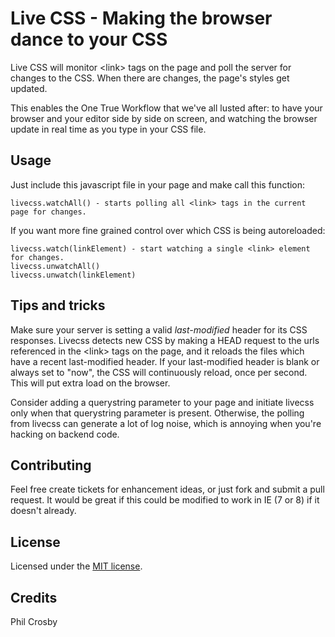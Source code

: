 Live CSS - Making the browser dance to your CSS
===============================================
Live CSS will monitor &lt;link&gt; tags on the page and poll the server for changes to the CSS. When there are changes, the page's styles get updated.

This enables the One True Workflow that we've all lusted after: to have your browser and your editor side by side on screen, and watching the browser update in real time as you type in your CSS file.

Usage
-----
Just include this javascript file in your page and make call this function:

    livecss.watchAll() - starts polling all <link> tags in the current page for changes.

If you want more fine grained control over which CSS is being autoreloaded: 

    livecss.watch(linkElement) - start watching a single <link> element for changes.
    livecss.unwatchAll()
    livecss.unwatch(linkElement)

Tips and tricks
---------------
Make sure your server is setting a valid *last-modified* header for its CSS responses. Livecss detects new CSS by making a HEAD request to the urls referenced in the &lt;link&gt; tags on the page, and it reloads the files which have a recent last-modified header. If your last-modified header is blank or always set to "now", the CSS will continuously reload, once per second. This will put extra load on the browser.

Consider adding a querystring parameter to your page and initiate livecss only when that querystring parameter is present. Otherwise, the polling from livecss can generate a lot of log noise, which is annoying when you're hacking on backend code.

Contributing
------------
Feel free create tickets for enhancement ideas, or just fork and submit a pull request. It would be great if this could be modified to work in IE (7 or 8) if it doesn't already.

License
-------
Licensed under the [MIT license](http://www.opensource.org/licenses/mit-license.php).

Credits
-------
Phil Crosby